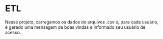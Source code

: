 # ETL

Nesse projeto, carregamos os dados de arquivos .csv e, para cada usuário, é gerado uma mensagem de boas vindas e informado seu usuário de acesso.
